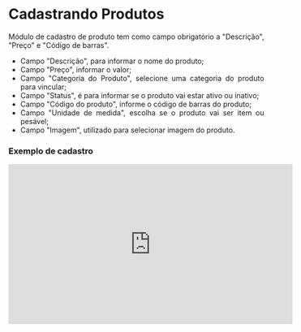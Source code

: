 <style>
  body {
    text-align: justify;
  }
</style>

# **Cadastrando Produtos**

Módulo de cadastro de produto tem como campo obrigatório a "Descrição", "Preço" e "Código de barras". 

- Campo "Descrição", para informar o nome do produto;
- Campo "Preço", informar o valor;
- Campo "Categoria do Produto", selecione uma categoria do produto para vincular;
- Campo "Status", é para informar se o produto vai estar ativo ou inativo;
- Campo "Código do produto", informe o código de barras do produto;
- Campo "Unidade de medida", escolha se o produto vai ser item ou pesável;
- Campo "Imagem", utilizado para selecionar imagem do produto.


### Exemplo de cadastro

<iframe width="560" height="315" src="https://www.youtube.com/embed/R1Pc8JN-lS4?si=zBxOEOtug6CUt1bE" title="YouTube video player" frameborder="0" allow="accelerometer; autoplay; clipboard-write; encrypted-media; gyroscope; picture-in-picture; web-share" allowfullscreen></iframe>